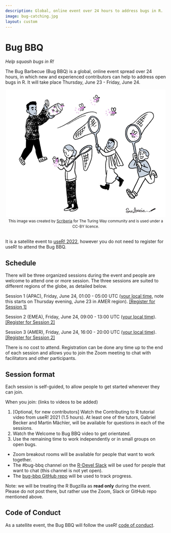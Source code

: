 ```yaml
---
description: Global, online event over 24 hours to address bugs in R.
image: bug-catching.jpg
layout: custom
---
```


# Bug BBQ

*Help squash bugs in R!*

The Bug Barbecue (Bug BBQ) is a global, online event spread over 24 hours, in which new and experienced contributors can help to address open bugs in R. It will take place Thursday, June 23 - Friday, June 24.

<center>
<img src="bug-catching.jpg" alt="People catching different insects in different ways - representing bugs in the R project." style="height:400px"><br>
<small>This image was created by <a href = "http://www.scriberia.co.uk/"> Scriberia</a> for The Turing Way community and is used under a CC-BY licence.<br><br></small>
</center>

It is a satellite event to [useR! 2022](https://user2022.r-project.org/), however you do not need to register for useR! to attend the Bug BBQ.

## Schedule

There will be three organized sessions during the event and people are welcome to attend one or more session.
The three sessions are suited to different regions of the globe, as detailed below.

Session 1 (APAC), Friday, June 24, 01:00  - 05:00 UTC ([your local time](https://www.timeanddate.com/worldclock/fixedtime.html?msg=Bug+BBQ+Session+1&iso=20220624T01&p1=%3A&ah=4), note this starts on Thursday evening, June 23 in AMER region). [[Register for Session 1]](https://rstudio.zoom.us/meeting/register/tJEkdOmrrTopHtSNgAoZ3EnYHxH51-29AGkD)  

Session 2 (EMEA), Friday, June 24, 09:00 - 13:00 UTC ([your local time](https://www.timeanddate.com/worldclock/fixedtime.html?msg=Bug+BBQ+Session+2&iso=20220624T09&p1=%3A&ah=4)). [[Register for Session 2]](https://rstudio.zoom.us/meeting/register/tJYsd-GgqD0vHtPwh-Ni67h7ArW0B0c9342L)

Session 3 (AMER), Friday, June 24, 16:00 - 20:00 UTC ([your local time](https://www.timeanddate.com/worldclock/fixedtime.html?msg=Bug+BBQ+Session+3&iso=20220624T16&p1=%3A&ah=4)). [[Register for Session 2]](https://rstudio.zoom.us/meeting/register/tJ0vd-6tqzovG9dSASxdZ93mbxOJs8MI2HX_)

There is no cost to attend. Registration can be done any time up to the end of each session and allows you to join the Zoom meeting to chat with facilitators and other participants.

## Session format

Each session is self-guided, to allow people to get started whenever they can join.

When you join: (links to videos to be added)

1. [Optional, for new contributors] Watch the Contributing to R tutorial video from useR! 2021 (1.5 hours). 
At least one of the tutors, Gabriel Becker and Martin Mächler, will be available for questions in each of the sessions.
2. Watch the Welcome to Bug BBQ video to get orientated.
3. Use the remaining time to work independently or in small groups on open bugs.
 - Zoom breakout rooms will be available for people that want to work together.
 - The #bug-bbq channel on the [R-Devel Slack](../slack) will be used for people that want to chat (this channel is not yet open).
 - The [bug-bbq GitHub repo](https://github.com/r-devel/bug-bbq) will be used to track progress.
 
Note: we will be treating the R Bugzilla as **read only** during the event. Please do not post there, but rather use the Zoom, Slack or GitHub repo mentioned above.
 
## Code of Conduct

As a satellite event, the Bug BBQ will follow the useR! [code of conduct](https://user2022.r-project.org/about/coc/).
